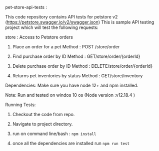 pet-store-api-tests :

This code repository contains API tests for petstore v2 (https://petstore.swagger.io/v2/swagger.json)
This is sample API testing project which will test the following requests:

store : Access to Petstore orders

1. Place an order for a pet
Method : POST
​/store​/order

2. Find purchase order by ID
Method : GET
​/store​/order​/{orderId}

3. Delete purchase order by ID
Method : DELETE
​/store​/order​/{orderId}

4. Returns pet inventories by status
Method : GET
​/store​/inventory

 
Dependencies:
Make sure you have node 12+ and npm installed.

Note: 
Run and tested on windos 10 os (Node version :v12.18.4 )


Running Tests:
 1. Checkout the code from repo.

 2. Navigate to project directory.

 3. run on command line/bash  : `npm install`

 4. once all the dependencies are installed run `npm run test`